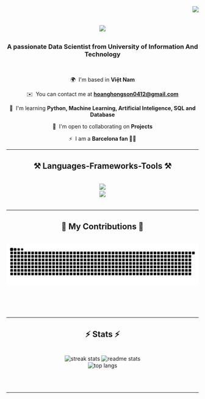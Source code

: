<!-- The New One -->
<img align="right" src="https://visitor-badge.laobi.icu/badge?page_id=HongSon412.HongSon412" />

<h1 align="center">
    <img src="https://readme-typing-svg.herokuapp.com/?font=Righteous&size=35&center=true&vCenter=true&width=500&height=70&duration=4000&lines=Hi+There!+👋;+I'm+Hoang+Thanh+Son!;+Data+Scientist;+UITの学生;" />
</h1>

<h3 align="center">A passionate Data Scientist from University of Information And Technology</h3>

<br/>

<div align="center">
  
 🌍  I'm based in **Việt Nam**
  
 ✉️  You can contact me at **[hoanghongson0412@gmail.com](mailto:hoanghongson0412@gmail.com)**

 🧠  I'm learning **Python, Machine Learning, Artificial Inteligence, SQL and Database**  
 
 🤝  I'm open to collaborating on **Projects**
 
 ⚡  I am a **Barcelona fan 🔵🔴**

 </div>

 <hr/>
 
<h2 align="center">⚒️ Languages-Frameworks-Tools ⚒️</h2>
<br/>
<div align="center">
    <img src="https://skillicons.dev/icons?i=react,django,html,css,vscode,github,figma,git" /><br>
    <img src="https://skillicons.dev/icons?i=python,javascript,mongodb,mysql,flask" />
</div>

<br/>
<hr/>

<div align="center">
  <h2>🐍 My Contributions 🐍</h2>
  <br>
  <img alt="snake eating my contributions" src="https://raw.githubusercontent.com/HongSon412/HongSon412/output/github-contribution-grid-snake.svg" />
  
  <br/><br/><br/>
</div>

<hr/>

<h2 align="center">⚡ Stats ⚡</h2>
<br>
<div align=center>
  <img width=390 src="https://streak-stats.demolab.com/?user=HongSon412&count_private=true&theme=react&border_radius=10" alt="streak stats"/>
  <img width=390 src="https://github-readme-stats.vercel.app/api?username=HongSon412&count_private=true&show_icons=true&theme=react&rank_icon=github&border_radius=10" alt="readme stats" />
  <br/>
  <img width=325 align="center" src="https://github-readme-stats.vercel.app/api/top-langs/?username=HongSon412&hide=HTML&langs_count=8&layout=compact&theme=react&border_radius=10&size_weight=0.5&count_weight=0.5&exclude_repo=github-readme-stats" alt="top langs" />
</div>



<br/><br/>

<hr/>

<br/>


</div>

<br/>



</div>
